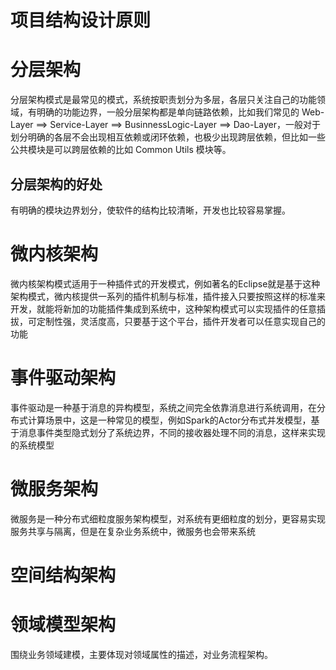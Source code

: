 # 项目结构设计原则

# 分层架构

分层架构模式是最常见的模式，系统按职责划分为多层，各层只关注自己的功能领域，有明确的功能边界，一般分层架构都是单向链路依赖，比如我们常见的 Web-Layer ==&gt; Service-Layer ==&gt; BusinnessLogic-Layer ==&gt; Dao-Layer，一般对于划分明确的各层不会出现相互依赖或闭环依赖，也极少出现跨层依赖，但比如一些公共模块是可以跨层依赖的比如 Common Utils 模块等。

## 分层架构的好处

有明确的模块边界划分，使软件的结构比较清晰，开发也比较容易掌握。

# 微内核架构

微内核架构模式适用于一种插件式的开发模式，例如著名的Eclipse就是基于这种架构模式，微内核提供一系列的插件机制与标准，插件接入只要按照这样的标准来开发，就能将新加的功能插件集成到系统中，这种架构模式可以实现插件的任意插拔，可定制性强，灵活度高，只要基于这个平台，插件开发者可以任意实现自己的功能

# 事件驱动架构

事件驱动是一种基于消息的异构模型，系统之间完全依靠消息进行系统调用，在分布式计算场景中，这是一种常见的模型，例如Spark的Actor分布式并发模型，基于消息事件类型隐式划分了系统边界，不同的接收器处理不同的消息，这样来实现的系统模型

# 微服务架构

微服务是一种分布式细粒度服务架构模型，对系统有更细粒度的划分，更容易实现服务共享与隔离，但是在复杂业务系统中，微服务也会带来系统

# 空间结构架构

# 领域模型架构

围绕业务领域建模，主要体现对领域属性的描述，对业务流程架构。

